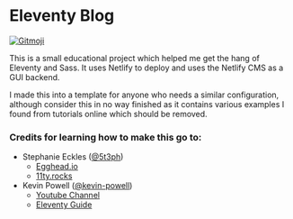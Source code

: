 # Eleventy Blog

[![Gitmoji](https://img.shields.io/badge/gitmoji-%20😜%20😍-FFDD67.svg?style=for-the-badge)](https://github.com/carloscuesta/gitmoji)

This is a small educational project which helped me get the hang of Eleventy and Sass.
It uses Netlify to deploy and uses the Netlify CMS as a GUI backend.

I made this into a template for anyone who needs a similar configuration, although consider this in no way finished as it contains various examples I found from tutorials online which should be removed.

### Credits for learning how to make this go to:
- Stephanie Eckles ([@5t3ph](https://github.com/5t3ph))
  + [Egghead.io](https://egghead.io/lessons/11ty-create-an-eleventy-11ty-site-from-scratch)
  + [11ty.rocks](https://11ty.rocks/posts/create-your-first-basic-11ty-website/)
- Kevin Powell ([@kevin-powell](https://github.com/kevin-powell))
  + [Youtube Channel](https://www.youtube.com/channel/UCJZv4d5rbIKd4QHMPkcABCw)
  + [Eleventy Guide](https://www.youtube.com/watch?v=4wD00RT6d-g)
